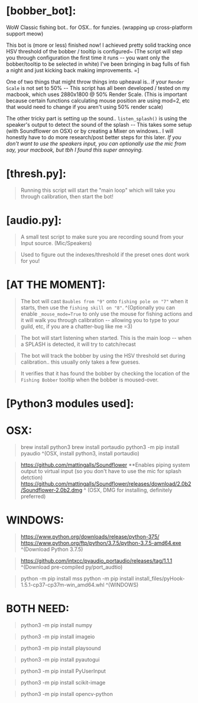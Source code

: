 # [bobber_bot]:
WoW Classic fishing bot.. for OSX.. for funzies. (wrapping up cross-platform support meow)

This bot is (more or less) finished now! I achieved pretty solid tracking once HSV threshold of the bobber / tooltip is configured~
(The script will step you through configuration the first time it runs -- you want only the bobber/tooltip to be selected in white)
I've been bringing in bag fulls of fish a night and just kicking back making improvements. =]


One of two things that might throw things into upheaval is.. if your `Render Scale` is not set to 50% -- This script has all been developed / tested on my macbook, which uses 2880x1800 @ 50% Render Scale. (This is important because certain functions calculating mouse position are using mod=2, etc that would need to change if you aren't using 50% render scale)

The other tricky part is setting up the sound.. `listen_splash()` is using the speaker's output to detect the sound of the splash -- This takes some setup (with Soundflower on OSX) or by creating a Mixer on windows.. I will honestly have to do more research/post better steps for this later. 
_If you don't want to use the speakers input, you can optionally use the mic from say, your macbook, but tbh I found this super annoying._


# [thresh.py]:
> Running this script will start the "main loop" which will take you through calibration, then start the bot!

# [audio.py]:
> A small test script to make sure you are recording sound from your Input source. (Mic/Speakers)

> Used to figure out the indexes/threshold if the preset ones dont work for you!


# [AT THE MOMENT]:
> The bot will cast `Baubles from "9"` onto `fishing pole on "7"` when it starts, then use the `fishing skill on "8"`.
> ^(Optionally you can enable `_mouse_mode=True` to only use the mouse for fishing actions and it will walk you through calibration -- allowing you to type to your guild, etc, if you are a chatter-bug like me =3)

> The bot will start listening when started. This is the main loop -- when a SPLASH is detected, it will try to catch/recast 

> The bot will track the bobber by using the HSV threshold set during calibration.. this usually only takes a few gueses.

> It verifies that it has found the bobber by checking the location of the `Fishing Bobber` tooltip when the bobber is moused-over.


# [Python3 modules used]:

# OSX:
> brew install python3
> brew install portaudio
> python3 -m pip install pyaudio
> ^(OSX, install python3, install portaudio)

> https://github.com/mattingalls/Soundflower  **Enables piping system output to virtual input (so you don't have to use the mic for splash detction)
> https://github.com/mattingalls/Soundflower/releases/download/2.0b2/Soundflower-2.0b2.dmg
> ^ (OSX, DMG for installing, definitely preferred)

# WINDOWS:
> https://www.python.org/downloads/release/python-375/
> https://www.python.org/ftp/python/3.7.5/python-3.7.5-amd64.exe
> ^(Download Python 3.7.5)

> https://github.com/intxcc/pyaudio_portaudio/releases/tag/1.1.1
> ^(Download pre-compiled py/port_audtio)

> python -m pip install mss
> python -m pip install install_files/pyHook-1.5.1-cp37-cp37m-win_amd64.whl
> ^(WINDOWS)

# BOTH NEED:
> python3 -m pip install numpy

> python3 -m pip install imageio

> python3 -m pip install playsound

> python3 -m pip install pyautogui

> python3 -m pip install PyUserInput

> python3 -m pip install scikit-image

> python3 -m pip install opencv-python